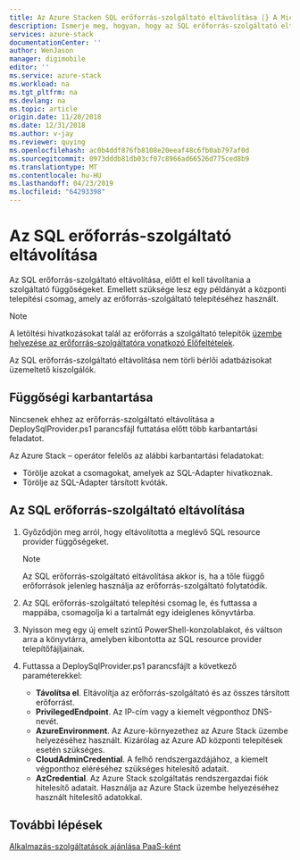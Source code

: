```yaml
---
title: Az Azure Stacken SQL erőforrás-szolgáltató eltávolítása |} A Microsoft Docs
description: Ismerje meg, hogyan, hogy az SQL erőforrás-szolgáltató eltávolítása az Azure Stack üzemelő példányához.
services: azure-stack
documentationCenter: ''
author: WenJason
manager: digimobile
editor: ''
ms.service: azure-stack
ms.workload: na
ms.tgt_pltfrm: na
ms.devlang: na
ms.topic: article
origin.date: 11/20/2018
ms.date: 12/31/2018
ms.author: v-jay
ms.reviewer: quying
ms.openlocfilehash: ac0b4ddf876fb8108e20eeaf48c6fb0ab797af0d
ms.sourcegitcommit: 0973dddb81db03cf07c8966ad66526d775ced8b9
ms.translationtype: MT
ms.contentlocale: hu-HU
ms.lasthandoff: 04/23/2019
ms.locfileid: "64293398"
---
```

# <a name="remove-the-sql-resource-provider"></a>Az SQL erőforrás-szolgáltató eltávolítása

Az SQL erőforrás-szolgáltató eltávolítása, előtt el kell távolítania a szolgáltató függőségeket. Emellett szüksége lesz egy példányát a központi telepítési csomag, amely az erőforrás-szolgáltató telepítéséhez használt.

> [!NOTE]
> A letöltési hivatkozásokat talál az erőforrás a szolgáltató telepítők [üzembe helyezése az erőforrás-szolgáltatóra vonatkozó Előfeltételek](./azure-stack-sql-resource-provider-deploy.md#prerequisites).

Az SQL erőforrás-szolgáltató eltávolítása nem törli bérlői adatbázisokat üzemeltető kiszolgálók.

## <a name="dependency-cleanup"></a>Függőségi karbantartása

Nincsenek ehhez az erőforrás-szolgáltató eltávolítása a DeploySqlProvider.ps1 parancsfájl futtatása előtt több karbantartási feladatot.

Az Azure Stack – operátor felelős az alábbi karbantartási feladatokat:

* Törölje azokat a csomagokat, amelyek az SQL-Adapter hivatkoznak.
* Törölje az SQL-Adapter társított kvóták.

## <a name="to-remove-the-sql-resource-provider"></a>Az SQL erőforrás-szolgáltató eltávolítása

1. Győződjön meg arról, hogy eltávolította a meglévő SQL resource provider függőségeket.

   > [!NOTE]
   > Az SQL erőforrás-szolgáltató eltávolítása akkor is, ha a tőle függő erőforrások jelenleg használja az erőforrás-szolgáltató folytatódik.
  
2. Az SQL erőforrás-szolgáltató telepítési csomag le, és futtassa a mappába, csomagolja ki a tartalmát egy ideiglenes könyvtárba.

3. Nyisson meg egy új emelt szintű PowerShell-konzolablakot, és váltson arra a könyvtárra, amelyben kibontotta az SQL resource provider telepítőfájljainak.

4. Futtassa a DeploySqlProvider.ps1 parancsfájlt a következő paraméterekkel:

    * **Távolítsa el**. Eltávolítja az erőforrás-szolgáltató és az összes társított erőforrást.
    * **PrivilegedEndpoint**. Az IP-cím vagy a kiemelt végponthoz DNS-nevét.
    * **AzureEnvironment**. Az Azure-környezethez az Azure Stack üzembe helyezéséhez használt. Kizárólag az Azure AD központi telepítések esetén szükséges.
    * **CloudAdminCredential**. A felhő rendszergazdájához, a kiemelt végponthoz eléréséhez szükséges hitelesítő adatait.
    * **AzCredential**. Az Azure Stack szolgáltatás rendszergazdai fiók hitelesítő adatait. Használja az Azure Stack üzembe helyezéséhez használt hitelesítő adatokkal.

## <a name="next-steps"></a>További lépések

[Alkalmazás-szolgáltatások ajánlása PaaS-ként](azure-stack-app-service-overview.md)
